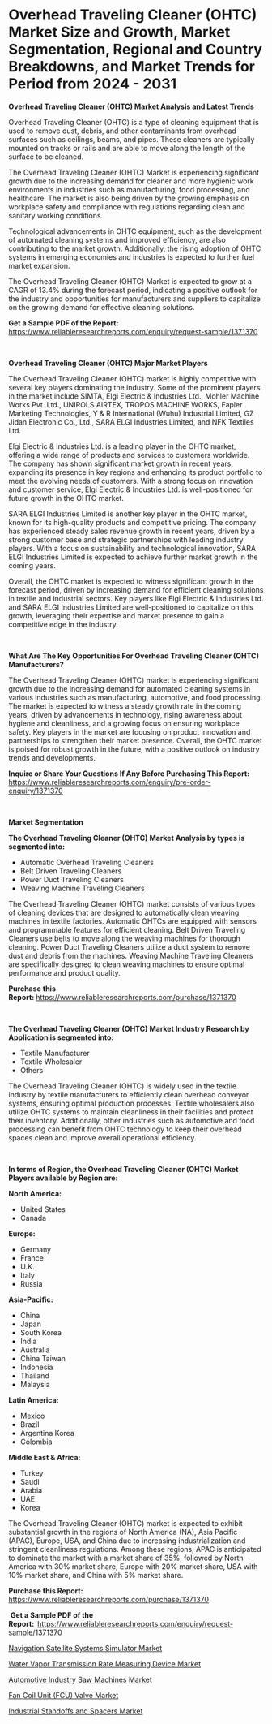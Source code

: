 <p><h1>Overhead Traveling Cleaner (OHTC) Market Size and Growth, Market Segmentation, Regional and Country Breakdowns, and Market Trends for Period from 2024 -  2031</h1></p><p><strong>Overhead Traveling Cleaner (OHTC) Market Analysis and Latest Trends</strong></p>
<p><p>Overhead Traveling Cleaner (OHTC) is a type of cleaning equipment that is used to remove dust, debris, and other contaminants from overhead surfaces such as ceilings, beams, and pipes. These cleaners are typically mounted on tracks or rails and are able to move along the length of the surface to be cleaned.</p><p>The Overhead Traveling Cleaner (OHTC) Market is experiencing significant growth due to the increasing demand for cleaner and more hygienic work environments in industries such as manufacturing, food processing, and healthcare. The market is also being driven by the growing emphasis on workplace safety and compliance with regulations regarding clean and sanitary working conditions.</p><p>Technological advancements in OHTC equipment, such as the development of automated cleaning systems and improved efficiency, are also contributing to the market growth. Additionally, the rising adoption of OHTC systems in emerging economies and industries is expected to further fuel market expansion.</p><p>The Overhead Traveling Cleaner (OHTC) Market is expected to grow at a CAGR of 13.4% during the forecast period, indicating a positive outlook for the industry and opportunities for manufacturers and suppliers to capitalize on the growing demand for effective cleaning solutions.</p></p>
<p><strong>Get a Sample PDF of the Report:&nbsp;</strong> <a href="https://www.reliableresearchreports.com/enquiry/request-sample/1371370">https://www.reliableresearchreports.com/enquiry/request-sample/1371370</a></p>
<p>&nbsp;</p>
<p><strong>Overhead Traveling Cleaner (OHTC) Major Market Players</strong></p>
<p><p>The Overhead Traveling Cleaner (OHTC) market is highly competitive with several key players dominating the industry. Some of the prominent players in the market include SIMTA, Elgi Electric & Industries Ltd., Mohler Machine Works Pvt. Ltd., UNIROLS AIRTEX, TROPOS MACHINE WORKS, Fapler Marketing Technologies, Y & R International (Wuhu) Industrial Limited, GZ Jidan Electronic Co., Ltd., SARA ELGI Industries Limited, and NFK Textiles Ltd.</p><p>Elgi Electric & Industries Ltd. is a leading player in the OHTC market, offering a wide range of products and services to customers worldwide. The company has shown significant market growth in recent years, expanding its presence in key regions and enhancing its product portfolio to meet the evolving needs of customers. With a strong focus on innovation and customer service, Elgi Electric & Industries Ltd. is well-positioned for future growth in the OHTC market.</p><p>SARA ELGI Industries Limited is another key player in the OHTC market, known for its high-quality products and competitive pricing. The company has experienced steady sales revenue growth in recent years, driven by a strong customer base and strategic partnerships with leading industry players. With a focus on sustainability and technological innovation, SARA ELGI Industries Limited is expected to achieve further market growth in the coming years.</p><p>Overall, the OHTC market is expected to witness significant growth in the forecast period, driven by increasing demand for efficient cleaning solutions in textile and industrial sectors. Key players like Elgi Electric & Industries Ltd. and SARA ELGI Industries Limited are well-positioned to capitalize on this growth, leveraging their expertise and market presence to gain a competitive edge in the industry.</p></p>
<p>&nbsp;</p>
<p><strong>What Are The Key Opportunities For Overhead Traveling Cleaner (OHTC) Manufacturers?</strong></p>
<p><p>The Overhead Traveling Cleaner (OHTC) market is experiencing significant growth due to the increasing demand for automated cleaning systems in various industries such as manufacturing, automotive, and food processing. The market is expected to witness a steady growth rate in the coming years, driven by advancements in technology, rising awareness about hygiene and cleanliness, and a growing focus on ensuring workplace safety. Key players in the market are focusing on product innovation and partnerships to strengthen their market presence. Overall, the OHTC market is poised for robust growth in the future, with a positive outlook on industry trends and developments.</p></p>
<p><strong>Inquire or Share Your Questions If Any Before Purchasing This Report:</strong> <a href="https://www.reliableresearchreports.com/enquiry/pre-order-enquiry/1371370">https://www.reliableresearchreports.com/enquiry/pre-order-enquiry/1371370</a></p>
<p>&nbsp;</p>
<p><strong>Market Segmentation</strong></p>
<p><strong>The Overhead Traveling Cleaner (OHTC) Market Analysis by types is segmented into:</strong></p>
<p><ul><li>Automatic Overhead Traveling Cleaners</li><li>Belt Driven Traveling Cleaners</li><li>Power Duct Traveling Cleaners</li><li>Weaving Machine Traveling Cleaners</li></ul></p>
<p><p>The Overhead Traveling Cleaner (OHTC) market consists of various types of cleaning devices that are designed to automatically clean weaving machines in textile factories. Automatic OHTCs are equipped with sensors and programmable features for efficient cleaning. Belt Driven Traveling Cleaners use belts to move along the weaving machines for thorough cleaning. Power Duct Traveling Cleaners utilize a duct system to remove dust and debris from the machines. Weaving Machine Traveling Cleaners are specifically designed to clean weaving machines to ensure optimal performance and product quality.</p></p>
<p><strong>Purchase this Report:&nbsp;</strong><a href="https://www.reliableresearchreports.com/purchase/1371370">https://www.reliableresearchreports.com/purchase/1371370</a></p>
<p>&nbsp;</p>
<p><strong>The Overhead Traveling Cleaner (OHTC) Market Industry Research by Application is segmented into:</strong></p>
<p><ul><li>Textile Manufacturer</li><li>Textile Wholesaler</li><li>Others</li></ul></p>
<p><p>The Overhead Traveling Cleaner (OHTC) is widely used in the textile industry by textile manufacturers to efficiently clean overhead conveyor systems, ensuring optimal production processes. Textile wholesalers also utilize OHTC systems to maintain cleanliness in their facilities and protect their inventory. Additionally, other industries such as automotive and food processing can benefit from OHTC technology to keep their overhead spaces clean and improve overall operational efficiency.</p></p>
<p>&nbsp;</p>
<p><strong>In terms of Region, the Overhead Traveling Cleaner (OHTC) Market Players available by Region are:</strong></p>
<p>
    <p> <strong> North America: </strong>
        <ul>
            <li>United States</li>
            <li>Canada</li>
        </ul>
        </p> 
    <p> <strong> Europe: </strong>
        <ul>
            <li>Germany</li>
            <li>France</li>
            <li>U.K.</li>
            <li>Italy</li>
            <li>Russia</li>
        </ul>
        </p> 
    <p> <strong> Asia-Pacific: </strong>
        <ul>
            <li>China</li>
            <li>Japan</li>
            <li>South Korea</li>
            <li>India</li>
            <li>Australia</li>
            <li>China Taiwan</li>
            <li>Indonesia</li>
            <li>Thailand</li>
            <li>Malaysia</li>
        </ul>
        </p> 
    <p> <strong> Latin America: </strong>
        <ul>
            <li>Mexico</li>
            <li>Brazil</li>
            <li>Argentina Korea</li>
            <li>Colombia</li>
        </ul>
        </p> 
    <p> <strong> Middle East & Africa: </strong>
        <ul>
            <li>Turkey</li>
            <li>Saudi</li>
            <li>Arabia</li>
            <li>UAE</li>
            <li>Korea</li>
        </ul>
    </p>
    </p>
<p><p>The Overhead Traveling Cleaner (OHTC) market is expected to exhibit substantial growth in the regions of North America (NA), Asia Pacific (APAC), Europe, USA, and China due to increasing industrialization and stringent cleanliness regulations. Among these regions, APAC is anticipated to dominate the market with a market share of 35%, followed by North America with 30% market share, Europe with 20% market share, USA with 10% market share, and China with 5% market share.</p></p>
<p><strong>Purchase this Report: </strong><a href="https://www.reliableresearchreports.com/purchase/1371370">https://www.reliableresearchreports.com/purchase/1371370</a></p>
<p>&nbsp;<strong>Get a Sample PDF of the Report:&nbsp;&nbsp;</strong><a href="https://www.reliableresearchreports.com/enquiry/request-sample/1371370">https://www.reliableresearchreports.com/enquiry/request-sample/1371370</a></p>
<p><strong></strong></p>
<p><p><a href="https://medium.com/p/76c318ba1eba/edit">Navigation Satellite Systems Simulator Market</a></p><p><a href="https://medium.com/p/d7f8aa83b9f3/edit">Water Vapor Transmission Rate Measuring Device Market</a></p><p><a href="https://medium.com/p/935259f0b8ac/edit">Automotive Industry Saw Machines Market</a></p><p><a href="https://github.com/Sherrillcrooksxa8i18ucf2m/Market-Research-Report-List-1/blob/main/fan-coil-unit-fcu-valve-market.md">Fan Coil Unit (FCU) Valve Market</a></p><p><a href="https://github.com/khansimonweber1lqujlwoz15d/Market-Research-Report-List-1/blob/main/industrial-standoffs-and-spacers-market.md">Industrial Standoffs and Spacers Market</a></p></p>